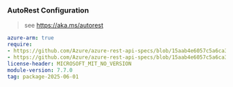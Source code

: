 ### AutoRest Configuration

> see https://aka.ms/autorest

``` yaml
azure-arm: true
require:
- https://github.com/Azure/azure-rest-api-specs/blob/15aab4e6057c5a6ca351ec7a93fbd9c82885ace8/specification/netapp/resource-manager/readme.md
- https://github.com/Azure/azure-rest-api-specs/blob/15aab4e6057c5a6ca351ec7a93fbd9c82885ace8/specification/netapp/resource-manager/readme.go.md
license-header: MICROSOFT_MIT_NO_VERSION
module-version: 7.7.0
tag: package-2025-06-01
```